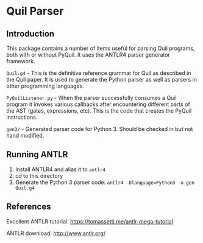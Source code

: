 # Quil Parser

## Introduction

This package contains a number of items useful for parsing Quil programs, both with or without PyQuil. It uses the 
ANTLR4 parser generator framework.

`Quil.g4` - This is the definitive reference grammar for Quil as described in the Quil paper. It is used to generate
the Python parser as well as parsers in other programming languages.

`PyQuilListener.py` - When the parser successfully consumes a Quil program it invokes various callbacks after
encountering different parts of the AST (gates, expressions, etc). This is the code that creates the PyQuil instructions.

`gen3/` - Generated parser code for Python 3. Should be checked in but not hand modified.

## Running ANTLR

1. Install ANTLR4 and alias it to `antlr4`
2. cd to this directory
3. Generate the Python 3 parser code: `antlr4 -Dlanguage=Python3 -o gen Quil.g4` 

## References

Excellent ANTLR tutorial: https://tomassetti.me/antlr-mega-tutorial

ANTLR download: http://www.antlr.org/
